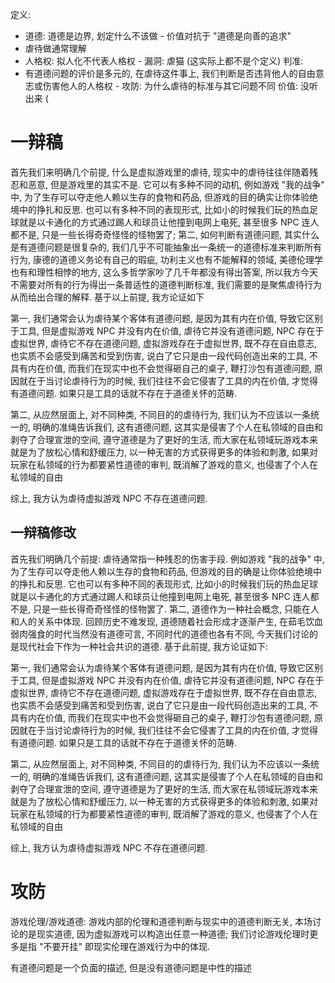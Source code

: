 定义:
- 道德: 道德是边界, 划定什么不该做 - 价值对抗于 "道德是向善的追求"
- 虐待做通常理解
- 人格权: 拟人化不代表人格权 - 漏洞: 虐猫 (这实际上都不是个定义)
判准: 
- 有道德问题的评价是多元的, 在虐待这件事上, 我们判断是否违背他人的自由意志或伤害他人的人格权 - 攻防: 为什么虐待的标准与其它问题不同
价值: 没听出来 (

$$$$

# 一辩稿

首先我们来明确几个前提, 什么是虚拟游戏里的虐待, 现实中的虐待往往伴随着残忍和恶意, 但是游戏里的其实不是. 它可以有多种不同的动机, 例如游戏 "我的战争" 中, 为了生存可以夺走他人赖以生存的食物和药品, 但游戏的目的确实让你体验绝境中的挣扎和反思. 也可以有多种不同的表现形式, 比如小的时候我们玩的热血足球就是以卡通化的方式通过踢人和球员让他撞到电网上电死, 甚至很多 NPC 连人都不是, 只是一些长得奇奇怪怪的怪物罢了; 第二, 如何判断有道德问题, 其实什么是有道德问题是很复杂的, 我们几乎不可能抽象出一条统一的道德标准来判断所有行为, 康德的道德义务论有自己的瑕疵, 功利主义也有不能解释的领域, 美德伦理学也有和理性相悖的地方, 这么多哲学家吵了几千年都没有得出答案, 所以我方今天不需要对所有的行为得出一条普适性的道德判断标准, 我们需要的是聚焦虐待行为从而给出合理的解释. 基于以上前提, 我方论证如下

第一, 我们通常会认为虐待某个客体有道德问题, 是因为其有内在价值, 导致它区别于工具, 但是虚拟游戏 NPC 并没有内在价值, 虐待它并没有道德问题, NPC 存在于虚拟世界, 虐待它不存在道德问题, 虚拟游戏存在于虚拟世界, 既不存在自由意志, 也实质不会感受到痛苦和受到伤害, 说白了它只是由一段代码创造出来的工具, 不具有内在价值, 而我们在现实中也不会觉得砸自己的桌子, 鞭打沙包有道德问题, 原因就在于当讨论虐待行为的时候, 我们往往不会它侵害了工具的内在价值, 才觉得有道德问题. 如果只是工具的话就不存在于道德关怀的范畴. 

第二, 从应然层面上, 对不同种类, 不同目的的虐待行为, 我们认为不应该以一条统一的, 明确的准绳告诉我们, 这有道德问题, 这其实是侵害了个人在私领域的自由和剥夺了合理宣泄的空间, 遵守道德是为了更好的生活, 而大家在私领域玩游戏本来就是为了放松心情和舒缓压力, 以一种无害的方式获得更多的体验和刺激, 如果对玩家在私领域的行为都要紧性道德的审判, 既消解了游戏的意义, 也侵害了个人在私领域的自由

综上, 我方认为虐待虚拟游戏 NPC 不存在道德问题.

## 一辩稿修改

首先我们明确几个前提: 虐待通常指一种残忍的伤害手段. 例如游戏 "我的战争" 中, 为了生存可以夺走他人赖以生存的食物和药品, 但游戏的目的确是让你体验绝境中的挣扎和反思. 它也可以有多种不同的表现形式, 比如小的时候我们玩的热血足球就是以卡通化的方式通过踢人和球员让他撞到电网上电死, 甚至很多 NPC 连人都不是, 只是一些长得奇奇怪怪的怪物罢了. 第二, 道德作为一种社会概念, 只能在人和人的关系中体现. 回顾历史不难发现, 道德随着社会形成才逐渐产生, 在茹毛饮血弱肉强食的时代当然没有道德可言, 不同时代的道德也各有不同, 今天我们讨论的是现代社会下作为一种社会共识的道德. 基于此前提, 我方论证如下:

第一, 我们通常会认为虐待某个客体有道德问题, 是因为其有内在价值, 导致它区别于工具, 但是虚拟游戏 NPC 并没有内在价值, 虐待它并没有道德问题, NPC 存在于虚拟世界, 虐待它不存在道德问题, 虚拟游戏存在于虚拟世界, 既不存在自由意志, 也实质不会感受到痛苦和受到伤害, 说白了它只是由一段代码创造出来的工具, 不具有内在价值, 而我们在现实中也不会觉得砸自己的桌子, 鞭打沙包有道德问题, 原因就在于当讨论虐待行为的时候, 我们往往不会它侵害了工具的内在价值, 才觉得有道德问题. 如果只是工具的话就不存在于道德关怀的范畴. 

第二, 从应然层面上, 对不同种类, 不同目的的虐待行为, 我们认为不应该以一条统一的, 明确的准绳告诉我们, 这有道德问题, 这其实是侵害了个人在私领域的自由和剥夺了合理宣泄的空间, 遵守道德是为了更好的生活, 而大家在私领域玩游戏本来就是为了放松心情和舒缓压力, 以一种无害的方式获得更多的体验和刺激, 如果对玩家在私领域的行为都要紧性道德的审判, 既消解了游戏的意义, 也侵害了个人在私领域的自由

综上, 我方认为虐待虚拟游戏 NPC 不存在道德问题.

# 攻防

游戏伦理/游戏道德: 游戏内部的伦理和道德判断与现实中的道德判断无关, 本场讨论的是现实道德, 因为虚拟游戏可以构造出任意一种道德; 我们讨论游戏伦理时更多是指 "不要开挂" 即现实伦理在游戏行为中的体现.

有道德问题是一个负面的描述, 但是没有道德问题是中性的描述



